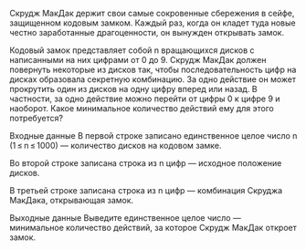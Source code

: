Скрудж МакДак держит свои самые сокровенные сбережения в сейфе, защищенном кодовым замком. Каждый раз, когда он кладет туда новые честно заработанные драгоценности, он вынужден открывать замок.


Кодовый замок представляет собой n вращающихся дисков с написанными на них цифрами от 0 до 9. Скрудж МакДак должен повернуть некоторые из дисков так, чтобы последовательность цифр на дисках образовала секретную комбинацию. За одно действие он может прокрутить один из дисков на одну цифру вперед или назад. В частности, за одно действие можно перейти от цифры 0 к цифре 9 и наоборот. Какое минимальное количество действий ему для этого потребуется?

Входные данные
В первой строке записано единственное целое число n (1 ≤ n ≤ 1000) — количество дисков на кодовом замке.

Во второй строке записана строка из n цифр — исходное положение дисков.

В третьей строке записана строка из n цифр — комбинация Скруджа МакДака, открывающая замок.

Выходные данные
Выведите единственное целое число — минимальное количество действий, за которое Скрудж МакДак откроет замок.
